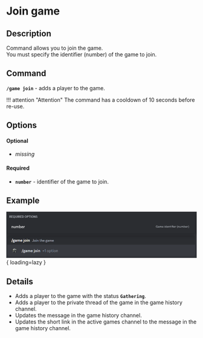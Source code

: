 # Join game

## Description

Command allows you to join the game.<br/>
You must specify the identifier (number) of the game to join.<br/>

## Command

**`/game join`** - adds a player to the game.

!!! attention "Attention"
    The command has a cooldown of 10 seconds before re-use.

## Options

#### Optional

- _missing_

#### Required

- **`number`** - identifier of the game to join.

## Example

![](../images/game_join_0.png){ loading=lazy }

## Details

- Adds a player to the game with the status **`Gathering`**.
- Adds a player to the private thread of the game in the game history channel.
- Updates the message in the game history channel.
- Updates the short link in the active games channel to the message in the game history channel.